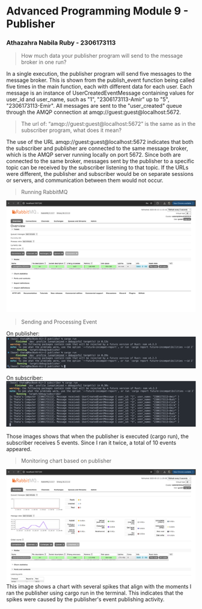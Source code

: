 # Advanced Programming Module 9 - Publisher
### Athazahra Nabila Ruby - 2306173113

> How much data your publisher program will send to the message broker in one run?
 
In a single execution, the publisher program will send five messages to the message broker. This is shown from the publish_event function being called five times in the main function, each with different data for each user. Each message is an instance of UserCreatedEventMessage containing values for user_id and user_name, such as "1", "2306173113-Amir" up to "5", "2306173113-Emir". All messages are sent to the "user_created" queue through the AMQP connection at amqp://guest:guest@localhost:5672.

> The url of: “amqp://guest:guest@localhost:5672” is the same as in the subscriber program, what does it mean?
 
The use of the URL amqp://guest:guest@localhost:5672 indicates that both the subscriber and publisher are connected to the same message broker, which is the AMQP server running locally on port 5672. Since both are connected to the same broker, messages sent by the publisher to a specific topic can be received by the subscriber listening to that topic. If the URLs were different, the publisher and subscriber would be on separate sessions or servers, and communication between them would not occur.

> Running RabbitMQ
 
![Running RabbitMQ](images/running_publisher.png)

> Sending and Processing Event
 
On publisher:
![Sending Publisher](images/sending_publisher.png)
 
On subscriber:
![Sending Subscriber](images/sending_subscriber.png)

Those images shows that when the publisher is executed (cargo run), the subscriber receives 5 events. Since I ran it twice, a total of 10 events appeared.

> Monitoring chart based on publisher
 
![Spikes](images/spikes.png)
This image shows a chart with several spikes that align with the moments I ran the publisher using cargo run in the terminal. This indicates that the spikes were caused by the publisher's event publishing activity.